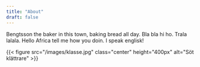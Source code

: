 ```yaml
---
title: "About"
draft: false
---
```


Bengtsson the baker in this town, baking bread all day. Bla bla hi ho. Trala lalala. Hello Africa tell me how you doin. I speak englisk!

{{< figure src="/images/klasse.jpg" class="center" height="400px" alt="Söt klättrare" >}}

